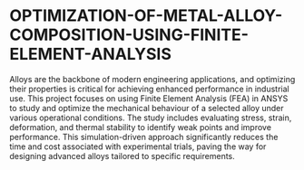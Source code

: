 # OPTIMIZATION-OF-METAL-ALLOY-COMPOSITION-USING-FINITE-ELEMENT-ANALYSIS


Alloys are the backbone of modern engineering applications, and optimizing their properties is critical for achieving enhanced 
performance in industrial use. This project focuses on using Finite Element Analysis (FEA) in ANSYS to study and optimize the 
mechanical behaviour of a selected alloy under various operational conditions. The study includes evaluating stress, strain, 
deformation, and thermal stability to identify weak points and improve performance. This simulation-driven approach significantly 
reduces the time and cost associated with experimental trials, paving the way for designing advanced alloys tailored to specific 
requirements.
